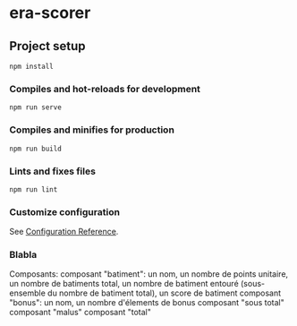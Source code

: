 # era-scorer

## Project setup
```
npm install
```

### Compiles and hot-reloads for development
```
npm run serve
```

### Compiles and minifies for production
```
npm run build
```

### Lints and fixes files
```
npm run lint
```

### Customize configuration
See [Configuration Reference](https://cli.vuejs.org/config/).

### Blabla
Composants:
 composant "batiment": un nom, un nombre de points unitaire, un nombre de batiments total, un nombre de batiment entouré (sous-ensemble du nombre de batiment total), un score de batiment
 composant "bonus": un nom, un nombre d'élements de bonus
 composant "sous total"
 composant "malus"
 composant "total"
